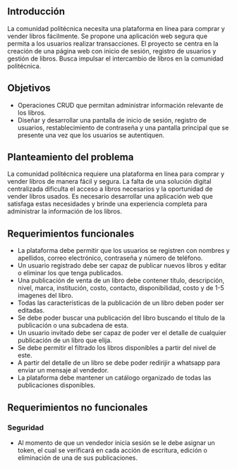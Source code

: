 ## Introducción
La comunidad politécnica necesita una plataforma en línea para comprar y vender libros fácilmente. Se propone una aplicación web segura que permita a los usuarios realizar transacciones. El proyecto se centra en la creación de una página web con inicio de sesión, registro de usuarios y gestión de libros. Busca impulsar el intercambio de libros en la comunidad politécnica.

## Objetivos
- Operaciones CRUD que permitan administrar información relevante de los libros.
- Diseñar y desarrollar una pantalla de inicio de sesión, registro de usuarios, restablecimiento de contraseña y una pantalla principal que se presente una vez que los usuarios se autentiquen.

## Planteamiento del problema 
La comunidad politécnica requiere una plataforma en línea para comprar y vender libros de manera fácil y segura. La falta de una solución digital centralizada dificulta el acceso a libros necesarios y la oportunidad de vender libros usados. Es necesario desarrollar una aplicación web que satisfaga estas necesidades y brinde una experiencia completa para administrar la información de los libros.

## Requerimientos funcionales

- La plataforma debe permitir que los usuarios se registren con nombres y apellidos, correo electrónico, contraseña y número de teléfono.
- Un usuario registrado debe ser capaz de publicar nuevos libros y editar o eliminar los que tenga publicados.
- Una publicación de venta de un libro debe contener título, descripción, nivel, marca, institución, costo, contacto, disponibilidad, costo y de 1-5 imagenes del libro. 
- Todas las características de la publicación de un libro deben poder ser editadas. 
- Se debe poder buscar una publicación del libro buscando el título de la publicación o una subcadena de esta. 
- Un usuario invitado debe ser capaz de poder ver el detalle de cualquier publicación de un libro que elija.
- Se debe permitir el filtrado los libros disponibles a partir del nivel de este. 
- A partir del detalle de un libro se debe poder redirijir a whatsapp para enviar un mensaje al vendedor. 
- La plataforma debe mantener un catálogo organizado de todas las publicaciones disponibles.

## Requerimientos no funcionales 
### Seguridad
- Al momento de que un vendedor inicia sesión se le debe asignar un token, el cual se verificará en cada acción de escritura, edición o eliminación de una de sus publicaciones. 

